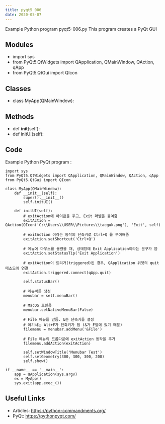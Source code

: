 ```yaml
---
title: pyqt5 006
date: 2020-05-07
---
```

Example Python program pyqt5-006.py
This program creates a PyQt GUI

## Modules

* import sys
* from PyQt5.QtWidgets import QApplication, QMainWindow, QAction, qApp
* from PyQt5.QtGui import QIcon

## Classes

* class MyApp(QMainWindow):

## Methods

* def __init__(self):
* def initUI(self):

## Code

Example Python PyQt program :

    import sys
    from PyQt5.QtWidgets import QApplication, QMainWindow, QAction, qApp
    from PyQt5.QtGui import QIcon
    
    class MyApp(QMainWindow):
        def __init__(self):
            super().__init__()
            self.initUI()
    
        def initUI(self):
            # exitAction에 아이콘을 주고, Exit 라벨을 붙여줌
            exitAction = QAction(QIcon('C:\\Users\\USER\\Pictures\\taeguk.png'), 'Exit', self)
    
            # exitAction 이라는 동작의 단축키로 Ctrl+Q 를 부여해줌
            exitAction.setShortcut('Ctrl+Q')
    
            # 메뉴에 마우스를 올렸을 때, 상태창에 Exit Application이라는 문구가 뜸
            exitAction.setStatusTip('Exit Application')
    
            # exitAction이 트리거(triggered)된 경우, QApplication 위젯의 quit 메소드에 연결
            exitAction.triggered.connect(qApp.quit)
    
            self.statusBar()
    
            # 메뉴바를 생성
            menubar = self.menuBar()
    
            # MacOS 호환용
            menubar.setNativeMenuBar(False)
    
            # File 메뉴를 만듬. &는 단축키를 설정
            # 여기서는 Alt+F가 단축키가 됨 (&가 F앞에 있기 때문)
            filemenu = menubar.addMenu('&File')
    
            # File 메뉴의 드롭다운에 exitAction 동작을 추가
            filemenu.addAction(exitAction)
    
            self.setWindowTitle('Menubar Test')
            self.setGeometry(300, 300, 300, 200)
            self.show()
    
    if __name__ == '__main__':
        app = QApplication(sys.argv)
        ex = MyApp()
        sys.exit(app.exec_())

## Useful Links

- Articles: https://python-commandments.org/
- PyQt: https://pythonpyqt.com/

